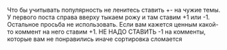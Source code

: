 Что бы учитывать популярность не ленитесь ставить +- на чужие темы.
У первого поста справа вверху тыкаем рожу и там ставим +1 или -1. 
Остальное просьба не использовать. 
Если вам кажется ценным какой-то коммент на него ставим +1.
НЕ НАДО СТАВИТЬ -1 на комменты, которые вам не понравились иначе сортировка сломается
